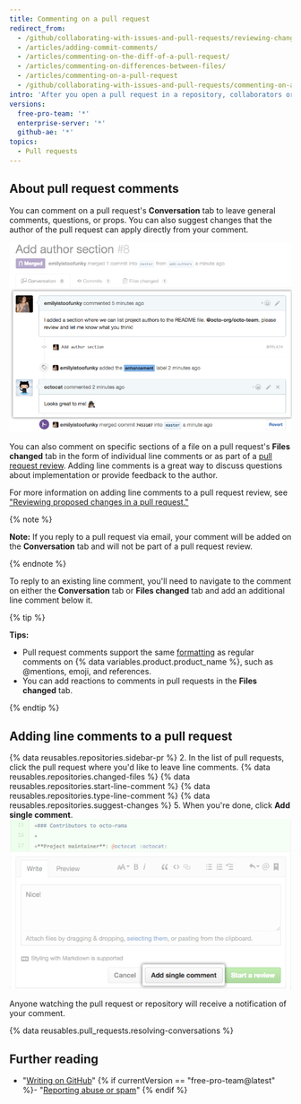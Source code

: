 ```yaml
---
title: Commenting on a pull request
redirect_from:
  - /github/collaborating-with-issues-and-pull-requests/reviewing-changes-in-pull-requests/commenting-on-a-pull-request
  - /articles/adding-commit-comments/
  - /articles/commenting-on-the-diff-of-a-pull-request/
  - /articles/commenting-on-differences-between-files/
  - /articles/commenting-on-a-pull-request
  - /github/collaborating-with-issues-and-pull-requests/commenting-on-a-pull-request
intro: 'After you open a pull request in a repository, collaborators or team members can comment on the comparison of files between the two specified branches, or leave general comments on the project as a whole.'
versions:
  free-pro-team: '*'
  enterprise-server: '*'
  github-ae: '*'
topics:
  - Pull requests
---
```

## About pull request comments

You can comment on a pull request's **Conversation** tab to leave general comments, questions, or props. You can also suggest changes that the author of the pull request can apply directly from your comment.

![Pull Request conversation](/assets/images/help/pull_requests/conversation.png)

You can also comment on specific sections of a file on a pull request's **Files changed** tab in the form of individual line comments or as part of a [pull request review](/articles/about-pull-request-reviews). Adding line comments is a great way to discuss questions about implementation or provide feedback to the author.

For more information on adding line comments to a pull request review, see ["Reviewing proposed changes in a pull request."](/articles/reviewing-proposed-changes-in-a-pull-request)

{% note %}

**Note:** If you reply to a pull request via email, your comment will be added on the **Conversation** tab and will not be part of a pull request review.

{% endnote %}

To reply to an existing line comment, you'll need to navigate to the comment on either the **Conversation** tab or **Files changed** tab and add an additional line comment below it.

{% tip %}

**Tips:**
- Pull request comments support the same [formatting](/categories/writing-on-github) as regular comments on {% data variables.product.product_name %}, such as @mentions, emoji, and references.
- You can add reactions to comments in pull requests in the **Files changed** tab.

{% endtip %}

## Adding line comments to a pull request

{% data reusables.repositories.sidebar-pr %}
2. In the list of pull requests, click the pull request where you'd like to leave line comments.
{% data reusables.repositories.changed-files %}
{% data reusables.repositories.start-line-comment %}
{% data reusables.repositories.type-line-comment %}
{% data reusables.repositories.suggest-changes %}
5. When you're done, click **Add single comment**.
  ![Inline comment window](/assets/images/help/commits/inline-comment.png)

Anyone watching the pull request or repository will receive a notification of your comment.

{% data reusables.pull_requests.resolving-conversations %}

## Further reading

- "[Writing on GitHub](/github/writing-on-github)"
{% if currentVersion == "free-pro-team@latest" %}- "[Reporting abuse or spam](/communities/maintaining-your-safety-on-github/reporting-abuse-or-spam)"
{% endif %}
